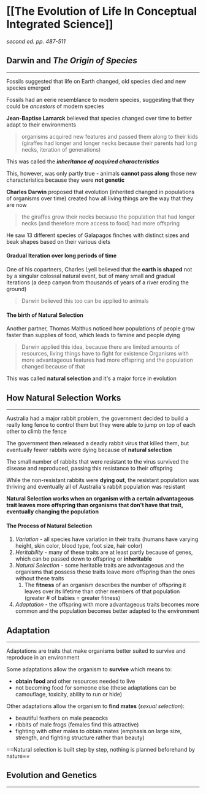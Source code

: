 # [[The Evolution of Life In Conceptual Integrated Science]]

*second ed. pp. 487-511*

## Darwin and *The Origin of Species*
---

Fossils suggested that life on Earth changed, old species died and new species emerged

Fossils had an eerie resemblance to modern species, suggesting that they could be *ancestors* of modern species

**Jean-Baptise Lamarck** believed that species changed over time to better adapt to their environments
> organisms acquired new features and passed them along to their kids (giraffes had longer and longer necks because their parents had long necks, iteration of generations)

This was called the ***inheritance of acquired characteristics***

This, however, was only partly true - animals **cannot pass along** those new characteristics because they were **not genetic**

**Charles Darwin** proposed that evolution (inherited changed in populations of organisms over time) created how all living things are the way that they are now

> the giraffes grew their necks because the population that had longer necks (and therefore more access to food) had more offspring

He saw 13 different species of Galapagos finches with distinct sizes and beak shapes based on their various diets

#### Gradual Iteration over long periods of time 

One of his copartners, Charles Lyell believed that the **earth is shaped** not by a singular colossal natural event, but of many small and gradual iterations (a deep canyon from thousands of years of a river eroding the ground)
> Darwin believed this too can be applied to animals

#### The birth of Natural Selection

Another partner, Thomas Malthus noticed how populations of people grow faster than supplies of food, which leads to famine and people dying
> Darwin applied this idea, because there are limited amounts of resources, living things have to fight for existence
> Organisms with more advantageous features had more offspring and the population changed because of that

This was called **natural selection** and it's a major force in evolution

## How Natural Selection Works
---

Australia had a major rabbit problem, the government decided to build a really long fence to control them but they were able to jump on top of each other to climb the fence

The government then released a deadly rabbit virus that killed them, but eventually fewer rabbits were dying because of **natural selection**

The small number of rabbits that were resistant to the virus survived the disease and reproduced, passing this resistance to their offspring

While the non-resistant rabbits were **dying out**, the resistant population was thriving and eventually all of Australia's rabbit population was resistant

**Natural Selection works when an organism with a certain advantageous trait leaves more offspring than organisms that don't have that trait, eventually changing the population**

#### The Process of Natural Selection

1.  *Variation* - all species have variation in their traits (humans have varying height, skin color, blood type, foot size, hair color)
2. *Heritability* - many of these traits are at least partly because of genes, which can be passed down to offspring or **inheritable**
3. *Natural Selection* - some heritable traits are advantageous and the organisms that possess these traits leave more offspring than the ones without these traits
	1. The **fitness** of an organism describes the number of offspring it leaves over its lifetime than other members of that population (greater # of babies = greater fitness)
4. *Adaptation* - the offspring with more advantageous traits becomes more common and the population becomes better adapted to the environment

## Adaptation
---

Adaptations are traits that make organisms better suited to survive and reproduce in an environment

Some adaptations allow the organism to **survive** which means to:
- **obtain food** and other resources needed to live
- not becoming food for someone else (these adaptations can be camouflage, toxicity, ability to run or hide)

Other adaptations allow the organism to **find mates** (*sexual selection*):
- beautiful feathers on male peacocks
- ribbits of male frogs (females find this attractive)
- fighting with other males to obtain mates (emphasis  on large size, strength, and fighting structure rather than beauty)

==Natural selection is built step by step, nothing is planned beforehand by nature==

## Evolution and Genetics
---
